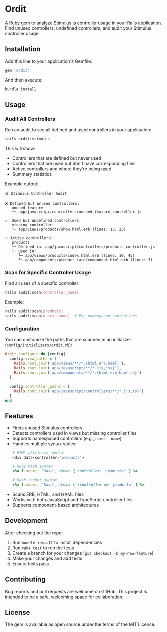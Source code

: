 # Ordit

A Ruby gem to analyze Stimulus.js controller usage in your Rails application. Find unused controllers, undefined controllers, and audit your Stimulus controller usage.

## Installation

Add this line to your application's Gemfile:

```ruby
gem 'ordit'
```

And then execute:
```bash
bundle install
```

## Usage

### Audit All Controllers

Run an audit to see all defined and used controllers in your application:

```bash
rails ordit:stimulus
```

This will show:
- Controllers that are defined but never used
- Controllers that are used but don't have corresponding files
- Active controllers and where they're being used
- Summary statistics

Example output:
```
📊 Stimulus Controller Audit

❌ Defined but unused controllers:
   unused_feature
   └─ app/javascript/controllers/unused_feature_controller.js

⚠️  Used but undefined controllers:
   missing_controller
   └─ app/views/products/show.html.erb (lines: 15, 23)

✅ Active controllers:
   products
   └─ Defined in: app/javascript/controllers/products_controller.js
   └─ Used in:
      └─ app/views/products/index.html.erb (lines: 10, 45)
      └─ app/components/product_card/component.html.erb (lines: 3)
```

### Scan for Specific Controller Usage

Find all uses of a specific controller:

```bash
rails audit:scan[controller_name]
```

Example:
```bash
rails audit:scan[products]
rails audit:scan[users--name]  # For namespaced controllers
```

### Configuration

You can customize the paths that are scanned in an initializer (`config/initializers/ordit.rb`):

```ruby
Ordit.configure do |config|
  config.view_paths = [
    Rails.root.join('app/views/**/*.{html,erb,haml}'),
    Rails.root.join('app/javascript/**/*.{js,jsx}'),
    Rails.root.join('app/components/**/*.{html,erb,haml,rb}')
  ]
  
  config.controller_paths = [
    Rails.root.join('app/javascript/controllers/**/*.{js,ts}')
  ]
end
```

## Features

- Finds unused Stimulus controllers
- Detects controllers used in views but missing controller files
- Supports namespaced controllers (e.g., `users--name`)
- Handles multiple syntax styles:
  ```ruby
  # HTML attribute syntax
  <div data-controller="products">
  
  # Ruby hash syntax
  <%= f.submit 'Save', data: { controller: 'products' } %>
  
  # Hash rocket syntax
  <%= f.submit 'Save', data: { :controller => 'products' } %>
  ```
- Scans ERB, HTML, and HAML files
- Works with both JavaScript and TypeScript controller files
- Supports component-based architectures

## Development

After checking out the repo:

1. Run `bundle install` to install dependencies
2. Run `rake test` to run the tests
3. Create a branch for your changes (`git checkout -b my-new-feature`)
4. Make your changes and add tests
5. Ensure tests pass

## Contributing

Bug reports and pull requests are welcome on GitHub. This project is intended to be a safe, welcoming space for collaboration.

## License

The gem is available as open source under the terms of the MIT License.
